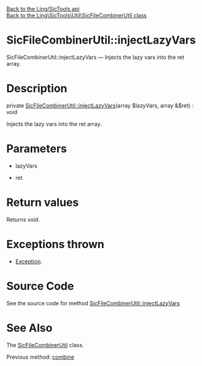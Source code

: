 [Back to the Ling/SicTools api](https://github.com/lingtalfi/SicTools/blob/master/doc/api/Ling/SicTools.md)<br>
[Back to the Ling\SicTools\Util\SicFileCombinerUtil class](https://github.com/lingtalfi/SicTools/blob/master/doc/api/Ling/SicTools/Util/SicFileCombinerUtil.md)


SicFileCombinerUtil::injectLazyVars
================



SicFileCombinerUtil::injectLazyVars — Injects the lazy vars into the ret array.




Description
================


private [SicFileCombinerUtil::injectLazyVars](https://github.com/lingtalfi/SicTools/blob/master/doc/api/Ling/SicTools/Util/SicFileCombinerUtil/injectLazyVars.md)(array $lazyVars, array &$ret) : void




Injects the lazy vars into the ret array.




Parameters
================


- lazyVars

    

- ret

    


Return values
================

Returns void.


Exceptions thrown
================

- [Exception](http://php.net/manual/en/class.exception.php).&nbsp;







Source Code
===========
See the source code for method [SicFileCombinerUtil::injectLazyVars](https://github.com/lingtalfi/SicTools/blob/master/Util/SicFileCombinerUtil.php#L497-L537)


See Also
================

The [SicFileCombinerUtil](https://github.com/lingtalfi/SicTools/blob/master/doc/api/Ling/SicTools/Util/SicFileCombinerUtil.md) class.

Previous method: [combine](https://github.com/lingtalfi/SicTools/blob/master/doc/api/Ling/SicTools/Util/SicFileCombinerUtil/combine.md)<br>

